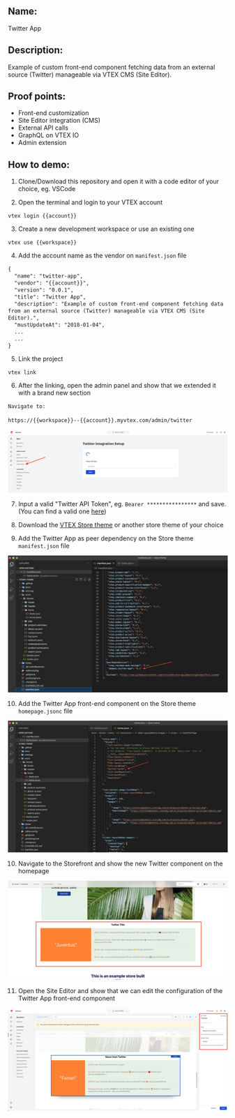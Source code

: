 ## Name:
Twitter App

## Description:
Example of custom front-end component fetching data from an external source (Twitter) manageable via VTEX CMS (Site Editor).

## Proof points:
- Front-end customization
- Site Editor integration (CMS)
- External API calls
- GraphQL on VTEX IO
- Admin extension

## How to demo:

1. Clone/Download this repository and open it with a code editor of your choice, eg. VSCode

2. Open the terminal and login to your VTEX account

```
vtex login {{account}}
```

3. Create a new development workspace or use an existing one

```
vtex use {{workspace}}
```

4. Add the account name as the vendor on `manifest.json` file

```
{
  "name": "twitter-app",
  "vendor": "{{account}}",
  "version": "0.0.1",
  "title": "Twitter App",
  "description": "Example of custom front-end component fetching data from an external source (Twitter) manageable via VTEX CMS (Site Editor).",
  "mustUpdateAt": "2018-01-04",
  ...
  ...
}
```

5. Link the project

```
vtex link
```

6. After the linking, open the admin panel and show that we extended it with a brand new section

```
Navigate to:

https://{{workspace}}--{{account}}.myvtex.com/admin/twitter

```

![Twitter App](./images/twitter-app-1.png)

7. Input a valid "Twitter API Token", eg. `Bearer ****************` and save. (You can find a valid one [here](https://docs.google.com/document/d/1rXFcquMX0I5IGXaLs7jxUeTez1utJut1JOCSORaLo40/edit?usp=sharing))

8. Download the [VTEX Store theme](https://github.com/vtex-apps/store-theme) or another store theme of your choice

9. Add the Twitter App as peer dependency on the Store theme `manifest.json` file

![Twitter App](./images/twitter-app-2.png)

10. Add the Twitter App front-end component on the Store theme `homepage.jsonc` file

![Twitter App](./images/twitter-app-3.png)

10. Navigate to the Storefront and show the new Twitter component on the homepage

![Twitter App](./images/twitter-app-4.png)

11. Open the Site Editor and show that we can edit the configuration of the Twitter App front-end component

![Twitter App](./images/twitter-app-5.png)
